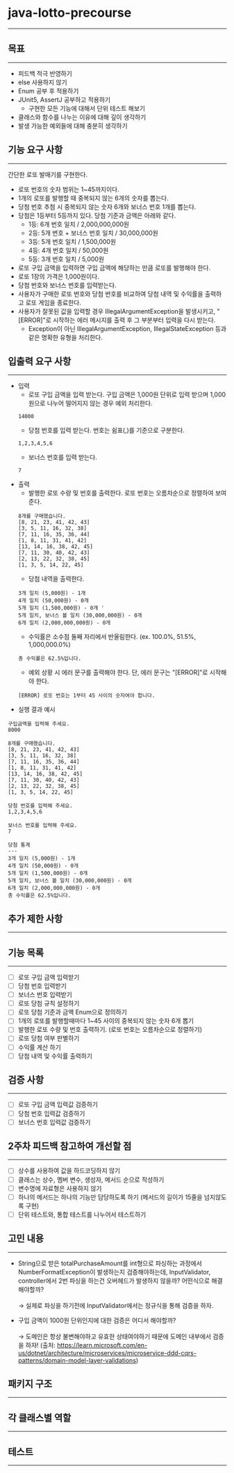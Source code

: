 # java-lotto-precourse

---

## 목표

---

- 피드백 적극 반영하기
- else 사용하지 않기
- Enum 공부 후 적용하기
- JUnit5, AssertJ 공부하고 적용하기
  - 구현한 모든 기능에 대해서 단위 테스트 해보기
- 클래스와 함수를 나누는 이유에 대해 깊이 생각하기
- 발생 가능한 예외들에 대해 충분히 생각하기

## 기능 요구 사항

---

간단한 로또 발매기를 구현한다.

- 로또 번호의 숫자 범위는 1~45까지이다.
- 1개의 로또를 발행할 때 중복되지 않는 6개의 숫자를 뽑는다.
- 당첨 번호 추첨 시 중복되지 않는 숫자 6개와 보너스 번호 1개를 뽑는다.
- 당첨은 1등부터 5등까지 있다. 당첨 기준과 금액은 아래와 같다.
  - 1등: 6개 번호 일치 / 2,000,000,000원
  - 2등: 5개 번호 + 보너스 번호 일치 / 30,000,000원
  - 3등: 5개 번호 일치 / 1,500,000원
  - 4등: 4개 번호 일치 / 50,000원
  - 5등: 3개 번호 일치 / 5,000원
- 로또 구입 금액을 입력하면 구입 금액에 해당하는 만큼 로또를 발행해야 한다.
- 로또 1장의 가격은 1,000원이다.
- 당첨 번호와 보너스 번호를 입력받는다.
- 사용자가 구매한 로또 번호와 당첨 번호를 비교하여 당첨 내역 및 수익률을 출력하고 로또 게임을 종료한다.
- 사용자가 잘못된 값을 입력할 경우 IllegalArgumentException을 발생시키고, "[ERROR]"로 시작하는 에러 메시지를 출력 후 그 부분부터 입력을 다시 받는다.
  - Exception이 아닌 IllegalArgumentException, IllegalStateException 등과 같은 명확한 유형을 처리한다.

## 입출력 요구 사항

---

- 입력
  - 로또 구입 금액을 입력 받는다. 구입 금액은 1,000원 단위로 입력 받으며 1,000원으로 나누어 떨어지지 않는 경우 예외 처리한다.
  ```
  14000
  ```
  - 당첨 번호를 입력 받는다. 번호는 쉼표(,)를 기준으로 구분한다.
  ```
  1,2,3,4,5,6
  ```
  - 보너스 번호를 입력 받는다.
  ```
  7
  ```
- 출력
  - 발행한 로또 수량 및 번호를 출력한다. 로또 번호는 오름차순으로 정렬하여 보여준다.
  ```
  8개를 구매했습니다.
  [8, 21, 23, 41, 42, 43]
  [3, 5, 11, 16, 32, 38]
  [7, 11, 16, 35, 36, 44]
  [1, 8, 11, 31, 41, 42]
  [13, 14, 16, 38, 42, 45]
  [7, 11, 30, 40, 42, 43]
  [2, 13, 22, 32, 38, 45]
  [1, 3, 5, 14, 22, 45]
  ```
  - 당첨 내역을 출력한다.
  ```
  3개 일치 (5,000원) - 1개
  4개 일치 (50,000원) - 0개
  5개 일치 (1,500,000원) - 0개 '
  5개 일치, 보너스 볼 일치 (30,000,000원) - 0개
  6개 일치 (2,000,000,000원) - 0개
  ```
  - 수익률은 소수점 둘째 자리에서 반올림한다. (ex. 100.0%, 51.5%, 1,000,000.0%)
  ```
  총 수익률은 62.5%입니다.
  ```
  - 예외 상황 시 에러 문구를 출력해야 한다. 단, 에러 문구는 "[ERROR]"로 시작해야 한다.
  ```
  [ERROR] 로또 번호는 1부터 45 사이의 숫자여야 합니다.
  ```
- 실행 결과 예시
```
구입금액을 입력해 주세요.
8000

8개를 구매했습니다.
[8, 21, 23, 41, 42, 43] 
[3, 5, 11, 16, 32, 38] 
[7, 11, 16, 35, 36, 44] 
[1, 8, 11, 31, 41, 42] 
[13, 14, 16, 38, 42, 45] 
[7, 11, 30, 40, 42, 43] 
[2, 13, 22, 32, 38, 45] 
[1, 3, 5, 14, 22, 45]

당첨 번호를 입력해 주세요.
1,2,3,4,5,6

보너스 번호를 입력해 주세요.
7

당첨 통계
---
3개 일치 (5,000원) - 1개
4개 일치 (50,000원) - 0개
5개 일치 (1,500,000원) - 0개
5개 일치, 보너스 볼 일치 (30,000,000원) - 0개
6개 일치 (2,000,000,000원) - 0개
총 수익률은 62.5%입니다.
```

## 추가 제한 사항

---

## 기능 목록

---

- [ ] 로또 구입 금액 입력받기
- [ ] 당첨 번호 입력받기
- [ ] 보너스 번호 입력받기
- [ ] 로또 당첨 규칙 설정하기
- [ ] 로또 당첨 기준과 금액 Enum으로 정의하기
- [ ] 1개의 로또를 발행할때마다 1~45 사이의 중복되지 않는 숫자 6개 뽑기
- [ ] 발행한 로또 수량 및 번호 출력하기. (로또 번호는 오름차순으로 정렬하기)
- [ ] 로또 당첨 여부 판별하기
- [ ] 수익률 계산 하기
- [ ] 당첨 내역 및 수익률 출력하기

## 검증 사항

---

- [ ] 로또 구입 금액 입력값 검증하기
- [ ] 당첨 번호 입력값 검증하기
- [ ] 보너스 번호 입력값 검증하기

## 2주차 피드백 참고하여 개선할 점

---

- [ ] 상수를 사용하여 값을 하드코딩하지 않기
- [ ] 클래스는 상수, 멤버 변수, 생성자, 메서드 순으로 작성하기
- [ ] 변수명에 자료형은 사용하지 않기
- [ ] 하나의 메서드는 하나의 기능만 담당하도록 하기 (메서드의 길이가 15줄을 넘지않도록 구현)
- [ ] 단위 테스트와, 통합 테스트를 나누어서 테스트하기

## 고민 내용

---

- String으로 받은 totalPurchaseAmount를 int형으로 파싱하는 과정에서 NumberFormatException이 발생하는지 검증해야하는데, InputValidator, controller에서 2번 파싱을 하는건 오버헤드가 발생하지 않을까? 어떤식으로 해결해야할까? <br> <br>
  &rarr; 실제로 파싱을 하기전에 InputValidator에서는 정규식을 통해 검증을 하자.

- 구입 금액이 1000원 단위인지에 대한 검증은 어디서 해야할까? <br> <br>
  &rarr; 도메인은 항상 불변해야하고 유효한 상태여야하기 때문에 도메인 내부에서 검증을 하자!
  (출처: https://learn.microsoft.com/en-us/dotnet/architecture/microservices/microservice-ddd-cqrs-patterns/domain-model-layer-validations)
## 패키지 구조

---

## 각 클래스별 역할

---

## 테스트

---